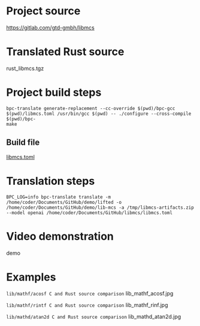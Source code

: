 # Project source

https://gitlab.com/gtd-gmbh/libmcs


# Translated Rust source

rust_libmcs.tgz

# Project build steps

```
bpc-translate generate-replacement --cc-override $(pwd)/bpc-gcc $(pwd)/libmcs.toml /usr/bin/gcc $(pwd) -- ./configure --cross-compile $(pwd)/bpc-
make
```

## Build file

[libmcs.toml](libmcs.toml)

# Translation steps

```
BPC_LOG=info bpc-translate translate -m /home/coder/Documents/GitHub/demo/lifted -o /home/coder/Documents/GitHub/demo/lib-mcs -a /tmp/libmcs-artifacts.zip --model openai /home/coder/Documents/GitHub/libmcs/libmcs.toml
```

# Video demonstration

demo

# Examples 

`lib/mathf/acosf C and Rust source comparison`
lib_mathf_acosf.jpg

`lib/mathf/rintf C and Rust source comparison`
lib_mathf_rinf.jpg

`lib/mathd/atan2d C and Rust source comparison`
lib_mathd_atan2d.jpg




